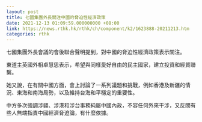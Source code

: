 ```yaml
---
layout: post
title: 七國集團外長關注中國的脅迫性經濟政策
date: 2021-12-13 01:09:59.000000000 +08:00
link: https://news.rthk.hk/rthk/ch/component/k2/1623888-20211213.htm
categories: rthk
---
```


七國集團外長會議的會後聯合聲明提到，對中國的脅迫性經濟政策表示關注。

東道主英國外相卓慧思表示，希望與同樣愛好自由的民主國家，建立投資和經貿聯繫。

她又說，在有關中國方面，會上討論了一系列議題和挑戰，例如香港及新疆的情況、東海和南海局勢，以及維持台海和平穩定的重要性。

中方多次強調涉疆、涉港和涉台事務純屬中國內政，不容任何外來干涉，又反問有些人無端指責中國經濟脅迫論，有什麼依據。
